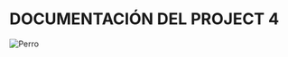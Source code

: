 # DOCUMENTACIÓN DEL PROJECT 4
![Perro](https://www.caracteristicas.co/wp-content/uploads/2017/02/perro-1-e1561678907722.jpg)
